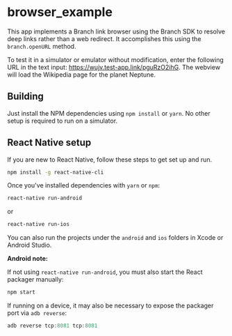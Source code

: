 # browser_example

This app implements a Branch link browser using the Branch SDK to resolve
deep links rather than a web redirect. It accomplishes this using the
`branch.openURL` method.

To test it in a simulator or emulator without modification, enter the following
URL in the text input: https://wujv.test-app.link/pguRzO2ihG. The webview will
load the Wikipedia page for the planet Neptune.

## Building

Just install the NPM dependencies using `npm install` or `yarn`. No other setup
is required to run on a simulator.

## React Native setup

If you are new to React Native, follow these steps to get set up and run.

```bash
npm install -g react-native-cli
```

Once you've installed dependencies with `yarn` or `npm`:

```bash
react-native run-android
```

or

```bash
react-native run-ios
```

You can also run the projects under the `android` and `ios` folders in Xcode or
Android Studio.

**Android note:**

If not using `react-native run-android`, you must also start the React packager
manually:

```js
npm start
```

If running on a device, it may also be necessary to expose the packager port via
`adb reverse`:

```js
adb reverse tcp:8081 tcp:8081
```
